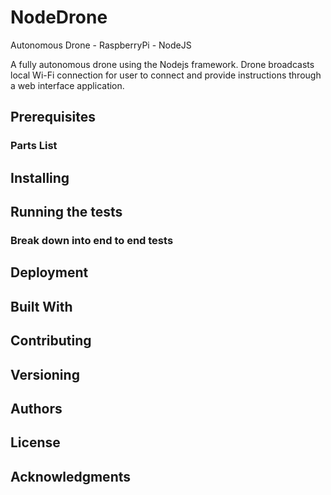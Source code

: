 # NodeDrone

Autonomous Drone - RaspberryPi - NodeJS

A fully autonomous drone using the Nodejs framework. Drone broadcasts local Wi-Fi connection for user to connect and provide instructions through a web interface application. 

## Prerequisites

### Parts List


## Installing

## Running the tests

### Break down into end to end tests

## Deployment

## Built With

## Contributing

## Versioning

## Authors

## License

## Acknowledgments
